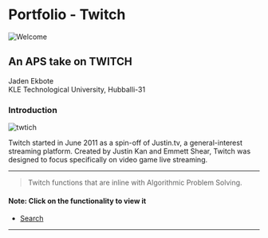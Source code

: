 # Portfolio - Twitch


![Welcome](https://github.com/JadenEkbote/portfolio.github.io/assets/97228905/ffc1938e-fbfb-482e-975b-2b5f57c2b495)


## An APS take on TWITCH


<dt>Jaden Ekbote</dt>
<dt>KLE Technological University, Hubballi-31</dt>


### Introduction

![twtich](https://github.com/JadenEkbote/portfolio.github.io/assets/97228905/3ec897d9-fba5-4807-b19f-d5cc979790cb)


Twitch started in June 2011 as a spin-off of Justin.tv, a general-interest streaming platform. Created by Justin Kan and Emmett Shear, Twitch was designed to focus specifically on video game live streaming. 

* * *
>
>
> Twitch functions that are inline with Algorithmic Problem Solving.

#### Note: Click on the functionality to view it

- [Search](./search_twitch.md)

* * *

